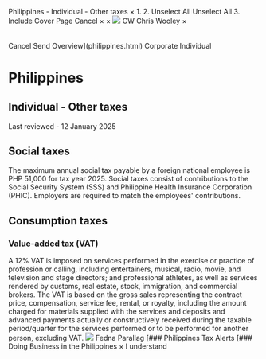 Philippines - Individual - Other taxes
×
1.
2.
Unselect All
Unselect All
3.
Include Cover Page
Cancel
×
×
![](-/media/world-wide-tax-summaries/attachments/global---chris-wooley.ashx%3Frev=ac5e5f3223b34096b1afc2a6009c7320&revision=ac5e5f32-23b3-4096-b1af-c2a6009c7320&hash=859B7ADC84DC2CBEC9760E9E6EE7DE6D0A8BFCDF)
CW
Chris Wooley
×
######
Cancel
Send
Overview](philippines.html)
Corporate
Individual
# Philippines
## Individual - Other taxes
Last reviewed - 12 January 2025
## Social taxes
The maximum annual social tax payable by a foreign national employee is PHP 51,000 for tax year 2025. Social taxes consist of contributions to the Social Security System (SSS) and Philippine Health Insurance Corporation (PHIC).
Employers are required to match the employees' contributions.
## Consumption taxes
### Value-added tax (VAT)
A 12% VAT is imposed on services performed in the exercise or practice of profession or calling, including entertainers, musical, radio, movie, and television and stage directors; and professional athletes, as well as services rendered by customs, real estate, stock, immigration, and commercial brokers. The VAT is based on the gross sales representing the contract price, compensation, service fee, rental, or royalty, including the amount charged for materials supplied with the services and deposits and advanced payments actually or constructively received during the taxable period/quarter for the services performed or to be performed for another person, excluding VAT.
![](-/media/world-wide-tax-summaries/attachments/philippines---fedna-b.ashx%3Frev=78df384c77c1426bb37db496709ca33c&revision=78df384c-77c1-426b-b37d-b496709ca33c&hash=3C2C0EE1AC66974C52806A7CC6C7209A2CECA171)
Fedna Parallag
[### Philippines Tax Alerts
[### Doing Business in the Philippines
×
I understand